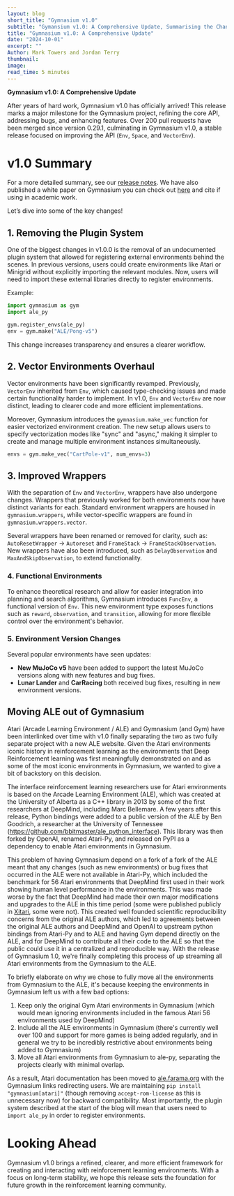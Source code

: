 ```yaml
---
layout: blog
short_title: "Gymnasium v1.0"
subtitle: "Gymansium v1.0: A Comprehensive Update, Summarising the Changes"
title: "Gymnasium v1.0: A Comprehensive Update"
date: "2024-10-01"
excerpt: ""
Author: Mark Towers and Jordan Terry
thumbnail:
image:
read_time: 5 minutes
---
```


**Gymnasium v1.0: A Comprehensive Update**

After years of hard work, Gymnasium v1.0 has officially arrived! This release marks a major milestone for the Gymnasium project, refining the core API, addressing bugs, and enhancing features. Over 200 pull requests have been merged since version 0.29.1, culminating in Gymnasium v1.0, a stable release focused on improving the API (`Env`, `Space`, and `VectorEnv`).

# v1.0 Summary
For a more detailed summary, see our [release notes](https://github.com/Farama-Foundation/Gymnasium/releases/tag/v1.0.0). We have also published a white paper on Gymnasium you can check out [here](https://arxiv.org/abs/2407.17032) and cite if using in academic work.

Let’s dive into some of the key changes!

## 1. **Removing the Plugin System**
One of the biggest changes in v1.0.0 is the removal of an undocumented plugin system that allowed for registering external environments behind the scenes. In previous versions, users could create environments like Atari or Minigrid without explicitly importing the relevant modules. Now, users will need to import these external libraries directly to register environments.

Example:
```python
import gymnasium as gym
import ale_py

gym.register_envs(ale_py)
env = gym.make("ALE/Pong-v5")
```
This change increases transparency and ensures a clearer workflow.

## 2. **Vector Environments Overhaul**
Vector environments have been significantly revamped. Previously, `VectorEnv` inherited from `Env`, which caused type-checking issues and made certain functionality harder to implement. In v1.0, `Env` and `VectorEnv` are now distinct, leading to clearer code and more efficient implementations.

Moreover, Gymnasium introduces the `gymnasium.make_vec` function for easier vectorized environment creation. The new setup allows users to specify vectorization modes like "sync" and "async," making it simpler to create and manage multiple environment instances simultaneously.

```python
envs = gym.make_vec("CartPole-v1", num_envs=3)
```

## 3. **Improved Wrappers**
With the separation of `Env` and `VectorEnv`, wrappers have also undergone changes. Wrappers that previously worked for both environments now have distinct variants for each. Standard environment wrappers are housed in `gymnasium.wrappers`, while vector-specific wrappers are found in `gymnasium.wrappers.vector`.

Several wrappers have been renamed or removed for clarity, such as: `AutoResetWrapper` -> `Autoreset` and `FrameStack` -> `FrameStackObservation`.
New wrappers have also been introduced, such as `DelayObservation` and `MaxAndSkipObservation`, to extend functionality.

### 4. **Functional Environments**
To enhance theoretical research and allow for easier integration into planning and search algorithms, Gymnasium introduces `FuncEnv`, a functional version of `Env`. This new environment type exposes functions such as `reward`, `observation`, and `transition`, allowing for more flexible control over the environment's behavior.

### 5. **Environment Version Changes**
Several popular environments have seen updates:
- **New MuJoCo v5** have been added to support the latest MuJoCo versions along with new features and bug fixes.
- **Lunar Lander** and **CarRacing** both received bug fixes, resulting in new environment versions.

## Moving ALE out of Gymnasium

Atari (Arcade Learning Environment / ALE) and Gymnasium (and Gym) have been interlinked over time with v1.0 finally separating the two as two fully separate project with a new ALE website. Given the Atari environments iconic history in reinforcement learning as the environments that Deep Reinforcement learning was first meaningfully demonstrated on and as some of the most iconic environments in Gymnasium, we wanted to give a bit of backstory on this decision.

The interface reinforcement learning researchers use for Atari environments is based on the Arcade Learning Environment (ALE), which was created at the University of Alberta as a C++ library in 2013 by some of the first researchers at DeepMind, including Marc Bellemare. A few years after this release, Python bindings were added to a public version of the ALE by Ben Goodrich, a researcher at the University of Tennessee (https://github.com/bbitmaster/ale_python_interface). This library was then forked by OpenAI, renamed Atari-Py, and released on PyPI as a dependency to enable Atari environments in Gymnasium.

This problem of having Gymnasium depend on a fork of a fork of the ALE meant that any changes (such as new environments) or bug fixes that occurred in the ALE were not available in Atari-Py, which included the benchmark for 56 Atari environments that DeepMind first used in their work showing human level performance in the environments. This was made worse by the fact that DeepMind had made their own major modifications and upgrades to the ALE in this time period (some were published publicly in [Xitari](https://github.com/google-deepmind/xitari), some were not). This created well founded scientific reproducibility concerns from the original ALE authors, which led to agreements between the original ALE authors and DeepMind and OpenAI to upstream python bindings from Atari-Py and to ALE and having Gym depend directly on the ALE, and for DeepMind to contribute all their code to the ALE so that the public could use it in a centralized and reproducible way. With the release of Gymnasium 1.0, we're finally completing this process of up streaming all Atari environments from the Gymnasium to the ALE.

To briefly elaborate on why we chose to fully move all the environments from Gymnasium to the ALE, it's because keeping the environments in Gymnasium left us with a few bad options:

1) Keep only the original Gym Atari environments in Gymnasium (which would mean ignoring environments included in the famous Atari 56 environments used by DeepMind)
2) Include all the ALE environments in Gymnasium (there's currently well over 100 and support for more games is being added regularly, and in general we try to be incredibly restrictive about environments being added to Gymnasium)
3) Move all Atari environments from Gymnasium to ale-py, separating the projects clearly with minimal overlap.

As a result, Atari documentation has been moved to [ale.farama.org](ale.farama.org) with the Gymnasium links redirecting users. We are maintaining `pip install "gymnasium[atari]"` (though removing `accept-rom-license` as this is unnecessary now) for backward compatibility. Most importantly, the plugin system described at the start of the blog will mean that users need to `import ale_py` in order to register environments.

# Looking Ahead
Gymnasium v1.0 brings a refined, clearer, and more efficient framework for creating and interacting with reinforcement learning environments. With a focus on long-term stability, we hope this release sets the foundation for future growth in the reinforcement learning community.
